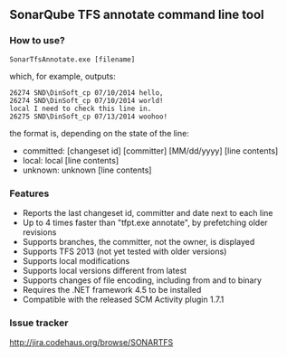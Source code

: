 ## SonarQube TFS annotate command line tool

### How to use?

	SonarTfsAnnotate.exe [filename]

which, for example, outputs:

	26274 SND\DinSoft_cp 07/10/2014 hello,
	26274 SND\DinSoft_cp 07/10/2014 world!
	local I need to check this line in.
	26275 SND\DinSoft_cp 07/13/2014 woohoo!

the format is, depending on the state of the line:

* committed: [changeset id] [committer] [MM/dd/yyyy] [line contents]
* local: local [line contents]
* unknown: unknown [line contents]

### Features

* Reports the last changeset id, committer and date next to each line
* Up to 4 times faster than "tfpt.exe annotate", by prefetching older revisions
* Supports branches, the committer, not the owner, is displayed
* Supports TFS 2013 (not yet tested with older versions)
* Supports local modifications
* Supports local versions different from latest
* Supports changes of file encoding, including from and to binary
* Requires the .NET framework 4.5 to be installed
* Compatible with the released SCM Activity plugin 1.7.1

### Issue tracker

http://jira.codehaus.org/browse/SONARTFS
